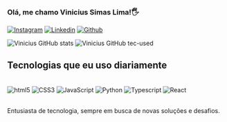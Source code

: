### Olá, me chamo Vinicius Simas Lima!🖐


[![Instagram](https://img.shields.io/badge/Instagram-E4405F?style=for-the-badge&logo=instagram&logoColor=white)](https://www.instagram.com/limaviniciussimas/) [![Linkedin](https://img.shields.io/badge/LinkedIn-0077B5?style=for-the-badge&logo=linkedin&logoColor=white)](https://www.linkedin.com/in/vinicius-simas-lima-9048b6314/) [![Github](https://img.shields.io/badge/GitHub-100000?style=for-the-badge&logo=github&logoColor=white)](https://github.com/ViniciusSL12)

![Vinicius GitHub stats](https://github-readme-stats.vercel.app/api?username=ViniciusSL12&show_icons=true&theme=dark) ![Vinicius GitHub tec-used](https://github-readme-stats.vercel.app/api/top-langs/?username=ViniciusSL12&theme=blue-green)

## Tecnologias que eu uso diariamente

<div style="display: inline_block"><br>
<img align="center" alt="html5" src="https://img.shields.io/badge/HTML5-E34F26?style=for-the-badge&logo=html5&logoColor=white" />
<img align="center" alt="CSS3" src="https://img.shields.io/badge/CSS3-1572B6?style=for-the-badge&logo=css3&logoColor=white" />
<img align="center" alt="JavaScript" src="https://img.shields.io/badge/JavaScript-F7DF1E?style=for-the-badge&logo=javascript&logoColor=black" />
<img align="center" alt="Python" src="https://img.shields.io/badge/Python-14354C?style=for-the-badge&logo=python&logoColor=white" />
<img align="center" alt="Typescript" src="https://img.shields.io/badge/TypeScript-007ACC?style=for-the-badge&logo=typescript&logoColor=white" />
<img align="center" alt="React" src="https://img.shields.io/badge/React-20232A?style=for-the-badge&logo=react&logoColor=61DAF" /></div><br>


Entusiasta de tecnologia, sempre em busca de novas soluções e desafios.

